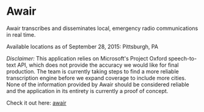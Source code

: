 # Awair

Awair transcribes and disseminates local, emergency radio communications in real time. 

Available locations as of September 28, 2015: Pittsburgh, PA

<i> Disclaimer: </i> This application relies on Microsoft's Project Oxford speech-to-text API, which does not provide the accuracy we would like for final production. The team is currently taking steps to find a more reliable transcription engine before we expand coverage to include more cities. None of the information provided by Awair should be considered reliable and the application in its entirety is currently a proof of concept.

Check it out here: [awair](http://awair.herokuapp.com) 





